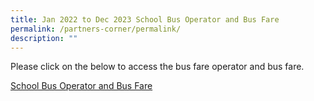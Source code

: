 ```yaml
---
title: Jan 2022 to Dec 2023 School Bus Operator and Bus Fare
permalink: /partners-corner/permalink/
description: ""
---
```

Please click on the below to access the bus fare operator and bus fare.

[School Bus Operator and Bus Fare    ](/files/2023%20bus%20fare.pdf)

